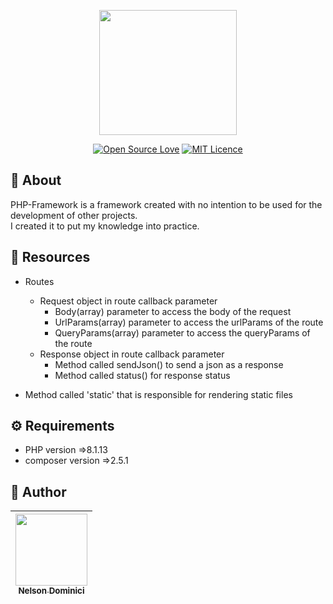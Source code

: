 <p align="center" >

<img style="object-fit: cover;" src="https://user-images.githubusercontent.com/89428967/226063552-ba75bdff-60d2-43b4-acd8-dd8a1dff5903.png" width="220px" height="200px">


</p>

<span align="center" >

[![Open Source Love](https://badges.frapsoft.com/os/v2/open-source.png?v=103)](https://github.com/ellerbrock/open-source-badges/)
[![MIT Licence](https://badges.frapsoft.com/os/mit/mit.svg?v=103)](https://opensource.org/licenses/mit-license.php)

</span>

<h2>🚀 About</h2>
<p>
PHP-Framework is a framework created with no intention to be used for the development of other projects.<br>
I created it to put my knowledge into practice.
<p>



<h2>🐘 Resources</h2>  

* Routes
  * Request object in route callback parameter
    * Body(array) parameter to access the body of the request
    * UrlParams(array) parameter to access the urlParams of the route
    * QueryParams(array) parameter to access the queryParams of the route  <br>
  * Response object in route callback parameter
    * Method called sendJson() to send a json as a response
    * Method called status() for response status
    
* Method called 'static' that is responsible for rendering static files


<h2>⚙ Requirements</h2>
<ul>
  <li>PHP version =>8.1.13</li>
  <li>composer version =>2.5.1</li>
</ul>

<h2>🧷 Author</h2>

| [<img src="https://avatars.githubusercontent.com/Nelson-Dominici" width=115><br><sub>Nelson Dominici</sub>](https://github.com/Nelson-Dominici) |
| :---: |
